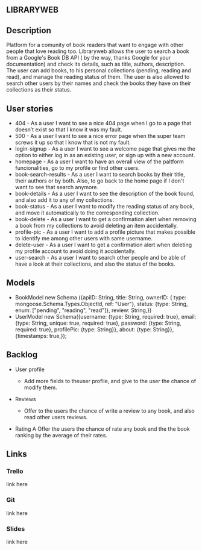 ## LIBRARYWEB

## Description
Platform for a comunity of book readers that want to engage with other people that love reading too. Libraryweb allows the user to search a book from a Google's Book DB API ( by the way, thanks Google for your documentation) and check its details, such as title, authors, description. The user can add books, to his personal collections (pending, reading and read), and manage the reading status of them. The user is also allowed to search other users by their names and check the books they have on their collections as their status.

## User stories
- 404 - As a user I want to see a nice 404 page when I go to a page that doesn’t exist so that I know it was my fault.
- 500 - As a user I want to see a nice error page when the super team screws it up so that I know that is not my fault.
- login-signup - As a user I want to see a welcome page that gives me the option to either log in as an existing user, or sign up with a new account.
- homepage - As a user I want to have an overall view of the paltform funcionalities, go to my profile or find other users.
- book-search-results - As a user I want to search books by their title, their authors or by both. Also, to go back to the home page if I don't want to see that search anymore.
- book-details - As a user I want to see the description of the book found, and also add it to any of my collections.
- book-status - As a user I want to modify the reading status of any book, and move it automatically to the corresponding collection.
- book-delete - As a user I want to get a confirmation alert when removing a book from my collections to avoid deleting an item accidentally.
- profile-pic - As a user I want to add a profile picture that makes possible to identify me among other users with same username.
- delete-user - As a user I want to get a confirmation alert when deleting my profile account to avoid doing it accidentally.
- user-search - As a user I want to search other people and be able of have a look at their collections, and also the status of the books.

## Models
- BookModel new Schema ({apiID: String, title: String, ownerID: { type: mongoose.Schema.Types.ObjectId, ref: "User"}, status: {type: String, enum: ["pending", "reading", "read"]}, review: String,})   
- UserModel new Schema({username: {type: String, required: true}, email: {type: String, unique: true, required: true}, password: {type: String, required: true}, profilePic: {type: String}}, about: {type: String}}, {timestamps: true,});


## Backlog
- User profile
    * Add more fields to theuser profile, and give to the user the chance of modify them.

- Reviews
    * Offer to the users the chance of write a review to any book, and also read other users reviews.

- Rating
    A Offer the users the chance of rate any book and the the book ranking by the average of their rates.


## Links
### Trello
link here
### Git
link here
### Slides
link here





